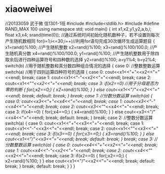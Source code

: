 # xiaoweiwei
//20133059 武于微 信1301-1班
#include<iostream>
#include<stdlib.h>
#include<ctime>
#define RAND_MAX 100
using namespace std;
void main()
{
int x1,x2,y1,y2,a,b,i;
float x3,x4;
srand(time(0)); //通过系统时间初始化随机数种子，若不设置则每次产生随机数相同
for(i=1;i<=30;i++)//利用for语句完成30次循环生成运算题目
{
x1=rand()%100; //产生随机整数
x2=rand()%100;
x3=rand()%100/100.0; //产生随机真分数
x4=rand()%100/100.0;
y1=rand()%100; //产生随机整数用于除四取余后进行四种运算符号和四种数的选择
y2=rand()%100;
a=y1%4;
b=y2%4;
switch(b) //用于随机整数和真分数四种组合情况的选择
{
case 0: //整数整数运算
switch(a) //用于四则运算四种符号的选择
{
case 0:
cout<<x1<<"+"<<x2<<"="<<endl;
break;
case 1:
cout<<x1<<"-"<<x2<<"="<<endl;
break;
case 2:
cout<<x1<<"*"<<x2<<"="<<endl;
break;
case 3:
if(x2==0) //用于分母是否为零的判断
{
for(;x2==0;)
{
x2=rand()%100;
}
}
else
cout<<x1<<"/"<<x2<<"="<<endl;
break;
default:
break;
}
break;
case 1: //分数分数运算
switch(a)
{
case 0:
cout<<x3<<"+"<<x4<<"="<<endl;
break;
case 1:
cout<<x3<<"-"<<x4<<"="<<endl;
break;
case 2:
cout<<x3<<"*"<<x4<<"="<<endl;
break;
case 3:
if(x4==0)
{
for(;x4==0;)
{
x4=rand()%100;
}
}
else
cout<<x3<<"/"<<x4<<"="<<endl;
break;
default:
break;
}
break;
case 2: //整数分数运算
switch(a)
{
case 0:
cout<<x1<<"+"<<x3<<"="<<endl;
break;
case 1:
cout<<x1<<"-"<<x3<<"="<<endl;
break;
case 2:
cout<<x1<<"*"<<x3<<"="<<endl;
break;
case 3:
if(x3==0)
{
for(;x3==0;)
{
x3=rand()%100;
}
}
else
cout<<x1<<"/"<<x3<<"="<<endl;
break;
default:
break;
}
break;
case 3: //分数整数运算
switch(a)
{
case 0:
cout<<x4<<"+"<<x2<<"="<<endl;
break;
case 1:
cout<<x4<<"-"<<x2<<"="<<endl;
break;
case 2:
cout<<x4<<"*"<<x2<<"="<<endl;
break;
case 3:
if(x2==0)
{
for(;x2==0;)
{
x2=rand()%100;
}
}
else
cout<<x1<<"/"<<x2<<"="<<endl;
break;
default:
break;
}
break;
default:
break;
}
}
}
